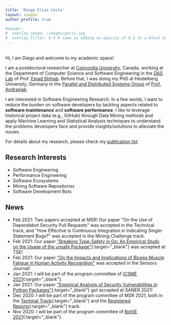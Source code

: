 ```yaml
---
title: 'Diego Elias Costa'
layout: single
author_profile: true

#header:
#  overlay_image: /images/paris.jpg
#  overlay_filter: 0.5 # same as adding an opacity of 0.5 to a black background
---
```


<br>
Hi, I am Diego and welcome to my academic space!

I am a postdoctoral researcher at [Concordia University](https://www.concordia.ca/), Canada, working at the Department of Computer Science and Software Engineering in the [DAS Lab](http://das.encs.concordia.ca/) of Prof. [Emad Shihab](http://das.encs.concordia.ca/members/emad-shihab/). Before that, I was doing my PhD at Heidelberg University, Germany in the [Parallel and Distributed Systems Group](https://pvs.ifi.uni-heidelberg.de/home/) of [Prof. Andrzejak](https://pvs.ifi.uni-heidelberg.de/team/aa/). 


I am interested in Software Engineering Research. In a few words, I want to reduce the burden on software developers by tackling aspects related to **software maintenance** and **software performance**. 
I like to leverage historical project data (e.g., GitHub) through Data Mining methods and apply Machine Learning and Statistical Analysis techniques to understand the problems developers face and provide insights/solutions to alleviate the issues. 

For details about my research, please check my [publication list](/publications/).

## Research Interests

- Software Engineering
- Performance Engineering
- Software Ecosystems
- Mining Software Repositories
- Software Development Bots

## News

- Feb 2021: Two papers accepted at MSR! Our paper "On the Use of Dependabot Security Pull Requests" was accepted in the Technical track, and "How Effective is Continuous Integration in Indicating Single-Statement Bugs?" was accepted in the Mining Challenge track.
- Feb 2021: Our paper ["Breaking Type-Safety in Go: An Empirical Study on the Usage of the unsafe Package"](https://www.researchgate.net/publication/348973245){:target="_blank"} was accepted at TSE! 
- Feb 2021: Our paper ["On the Impacts and Implications of Biceps Muscle Fatigue in Human Activity Recognition"](https://www.mdpi.com/1424-8220/21/4/1070) was accepted in the Sensors Journal! 
- Jan 2021: I will be part of the program committee of [ICSME 2021](https://icsme2021.github.io/){:target="_blank"}.
- Jan 2021: Our paper ["Empirical Analysis of Security Vulnerabilities in Python Packages"](https://twitter.com/DiegoEliasCosta/status/1348684828913369088){:target="_blank"} got accepted at SANER 2021!
- Dec 2020: I will be part of the program committee of MSR 2021, both in the [Techinal Track](https://2021.msrconf.org/committee/msr-2021-technical-papers-program-committee){:target="_blank"} and the [Registered Reports](https://2021.msrconf.org/committee/msr-2021-registered-reports-program-committee){:target="_blank"} track.
- Nov 2020: I will be part of the program committee of [BotSE 2021](http://botse.org/){:target="_blank"}. 


